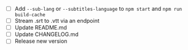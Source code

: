 - [ ] Add `--sub-lang` or `--subtitles-language` to `npm start` and `npm run build-cache`
- [ ] Stream .srt to .vtt via an endpoint
- [ ] Update README.md
- [ ] Update CHANGELOG.md
- [ ] Release new version
